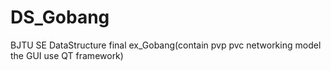# DS_Gobang
BJTU SE DataStructure final ex_Gobang(contain pvp pvc networking model the GUI use QT framework)
